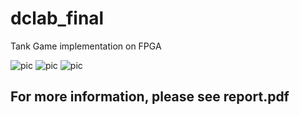 # dclab_final
Tank Game implementation on FPGA

![pic](https://github.com/whoami90506/dclab_final/blob/master/resource/picture/startPicture_320x240_8_reduction.jpg)
![pic](https://imgur.com/4beY5Df.jpg)
![pic](https://github.com/whoami90506/dclab_final/blob/master/resource/picture/tankVictory_4_reduction.jpg)

## **For more information, please see report.pdf**
